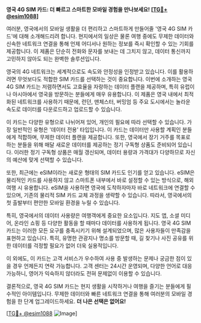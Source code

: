 **영국 4G SIM 카드: 더 빠르고 스마트한 모바일 경험을 만나보세요! [[TG💪+ @esim1088](https://t.me/s/esim1088)]**

여러분, 영국에서의 모바일 생활을 더 편리하고 스마트하게 만들어줄 '영국 4G SIM 카드'에 대해 소개해드리려 합니다. 현지에서의 일상은 물론 여행 중에도 무제한 데이터와 신속한 네트워크 연결을 통해 언제 어디서나 원하는 정보를 즉시 확인할 수 있는 기회를 제공합니다. 이 제품은 단순히 전화와 문자를 보내는 데 그치지 않고, 데이터 통신까지 고민하지 않아도 되는 완벽한 솔루션입니다.

영국의 4G 네트워크는 세계적으로도 속도와 안정성을 인정받고 있습니다. 이를 활용하려면 무엇보다도 적합한 SIM 카드를 선택하는 것이 중요합니다. 이번에 소개하는 영국 4G SIM 카드는 저렴하면서도 고효율을 자랑하는 데이터 플랜을 제공하며, 특히 유럽이나 아시아에서 영국을 방문하는 분들에게 매우 유용합니다. 이 제품은 영국 내에서 최적화된 네트워크를 사용하기 때문에, 런던, 맨체스터, 버밍엄 등 주요 도시에서는 놀라운 속도로 데이터를 다운로드하고 업로드할 수 있습니다.

이 카드는 다양한 유형으로 나뉘어져 있어, 개인의 필요에 따라 선택할 수 있습니다. 가장 일반적인 유형은 '데이터 전용' 타입입니다. 이 카드는 데이터만 사용할 계획인 분들에게 적합하며, 무제한 데이터 플랜을 제공합니다. 또한, 영국에서 장기 거주를 목표로 하는 분들을 위해 매달 새로운 데이터를 제공하는 정기 구독형 상품도 준비되어 있습니다. 이러한 정기 구독형 상품은 매월 갱신되며, 데이터 용량과 가격대가 다양하므로 자신의 예산에 맞게 선택할 수 있습니다.

또한, 최근에는 eSIM이라는 새로운 형태의 SIM 카드도 인기를 얻고 있습니다. eSIM은 물리적인 카드를 사용하지 않고 스마트폰 내부에서 바로 설정할 수 있는 방식으로, 해외여행 시 유용합니다. eSIM을 사용하면 영국에 도착하자마자 바로 네트워크에 연결할 수 있으며, 기존의 물리적 SIM 카드 교체 과정을 생략할 수 있습니다. 따라서, 영국에서의 첫 출발부터 편안한 모바일 환경을 누릴 수 있습니다.

특히, 영국에서의 데이터 사용량은 여행객에게 중요한 요소입니다. 지도 앱, 소셜 미디어, 온라인 쇼핑 등 다양한 활동을 할 때마다 데이터를 사용하게 됩니다. 영국 4G SIM 카드는 이러한 모든 요구를 충족시키기 위해 설계되었으며, 많은 사용자들이 만족감을 표현하고 있습니다. 특히, 유명한 관광지나 명소를 방문할 때, 길 찾기나 사진 공유를 위한 데이터를 걱정할 필요가 없어 더욱 실용적입니다.

이 외에도, 이 카드는 고객 서비스가 우수하여 사용 중 발생하는 문제나 궁금한 점이 있을 경우 언제든지 연락 가능합니다. 고객 센터는 24시간 운영되며, 다양한 언어로 대응 가능하니, 영어가 익숙하지 않더라도 전혀 문제없이 이용할 수 있습니다.

결론적으로, 영국 4G SIM 카드는 현지 생활을 시작하거나 여행을 즐기는 분들에게 필수적인 아이템입니다. 무제한 데이터와 빠른 네트워크 연결을 통해 여러분의 모바일 경험을 한 단계 업그레이드하세요. **더 나은 선택은 없어요!**

[[TG💪+ @esim1088](https://t.me/s/esim1088) ![Image](https://i.postimg.cc/Y0z9fWf4/image.png)]
